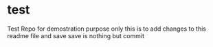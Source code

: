 # test
Test Repo
for demostration purpose only
this is to add changes to this readme file and save
save is nothing but commit
